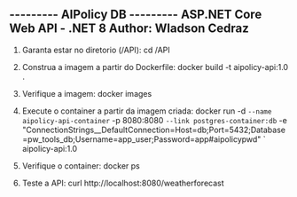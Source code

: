 --------- AIPolicy DB ---------
ASP.NET Core Web API - .NET 8
Author: Wladson Cedraz
-------------------------------

1. Garanta estar no diretorio (/API):
cd /API

2. Construa a imagem a partir do Dockerfile:
docker build -t aipolicy-api:1.0 .

3. Verifique a imagem:
docker images

4. Execute o container a partir da imagem criada:
docker run -d `
  --name aipolicy-api-container `
  -p 8080:8080 `
  --link postgres-container:db `
  -e "ConnectionStrings__DefaultConnection=Host=db;Port=5432;Database=pw_tools_db;Username=app_user;Password=app#aipolicypwd" `
  aipolicy-api:1.0

5. Verifique o container:
docker ps

6. Teste a API:
curl http://localhost:8080/weatherforecast